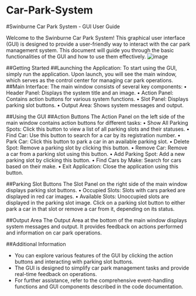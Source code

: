 # Car-Park-System
#Swinburne Car Park System - GUI User Guide

Welcome to the Swinburne Car Park System! This graphical user interface (GUI) is designed to provide a user-friendly way to interact with the car park management system. This document will guide you through the basic functionalities of the GUI and how to use them effectively.
![image](https://github.com/aidapouradam4/Car-Park-System/assets/103252922/3f6630d6-4d70-4598-ab79-cd03ad30cd36)

 

##Getting Started
##Launching the Application:
To start using the GUI, simply run the application. Upon launch, you will see the main window, which serves as the control center for managing car park operations.
##Main Interface:
The main window consists of several key components:
•	Header Panel: Displays the system title and an image.
•	Action Panel: Contains action buttons for various system functions.
•	Slot Panel: Displays parking slot buttons.
•	Output Area: Shows system messages and output.


##Using the GUI
##Action Buttons
The Action Panel on the left side of the main window contains action buttons for different tasks:
•	Show All Parking Spots: Click this button to view a list of all parking slots and their statuses.
•	Find Car: Use this button to search for a car by its registration number.
•	Park Car: Click this button to park a car in an available parking slot.
•	Delete Spot: Remove a parking slot by clicking this button.
•	Remove Car: Remove a car from a parking slot using this button.
•	Add Parking Spot: Add a new parking slot by clicking this button.
•	Find Cars by Make: Search for cars based on their make.
•	Exit Application: Close the application using this button.

##Parking Slot Buttons
The Slot Panel on the right side of the main window displays parking slot buttons.
•	Occupied Slots: Slots with cars parked are displayed in red car images.
•	Available Slots: Unoccupied slots are displayed in the parking slot image.
Click on a parking slot button to either park a car in that slot or remove a car from it, depending on its status.

##Output Area
The Output Area at the bottom of the main window displays system messages and output. It provides feedback on actions performed and information on car park operations.

##Additional Information
-	You can explore various features of the GUI by clicking the action buttons and interacting with parking slot buttons.
-	The GUI is designed to simplify car park management tasks and provide real-time feedback on operations.
-	For further assistance, refer to the comprehensive event-handling functions and GUI components described in the code documentation.

